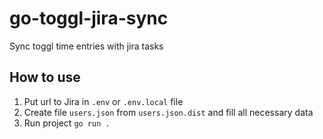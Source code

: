 # go-toggl-jira-sync
Sync toggl time entries with jira tasks

## How to use
1. Put url to Jira in `.env` or `.env.local` file
2. Create file `users.json` from `users.json.dist` and fill all necessary data
3. Run project `go run .`
